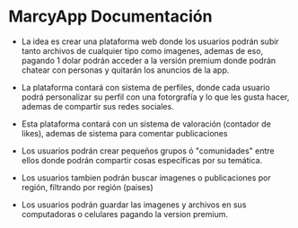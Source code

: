 # MarcyApp Documentación

* La idea es crear una plataforma web donde los usuarios podrán subir tanto archivos de cualquier tipo como imagenes, ademas de eso, pagando 1 dolar podrán acceder a la versión premium donde podrán chatear con personas y quitarán los anuncios de la app. 

* La plataforma contará con sistema de perfiles, donde cada usuario podrá personalizar su perfil con una fotorgrafía y lo que les gusta hacer, ademas de compartir sus redes sociales.

* Esta plataforma contará con un sistema de valoración (contador de likes), ademas de sistema para comentar publicaciones

* Los usuarios podrán crear pequeños grupos ó "comunidades" entre ellos donde podrán compartir cosas especificas por su temática. 

* Los usuarios tambien podrán buscar imagenes o publicaciones por región, filtrando por región (paises) 

* Los usuarios podrán guardar las imagenes y archivos en sus computadoras o celulares pagando la version premium.
